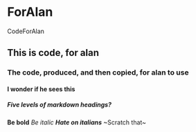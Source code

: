 # ForAlan
CodeForAlan
## This is code, for alan
### The code, produced, and then copied, for alan to use
#### I wonder if he sees this
##### Five levels of markdown headings?
**Be bold**
*Be italic*
***Hate on italians*** 
~Scratch that~
